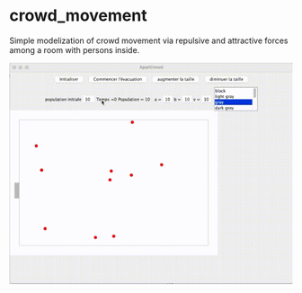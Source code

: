 # crowd_movement
Simple modelization of crowd movement via repulsive and attractive forces among a room with persons inside.


![](https://github.com/victorduthoit/crowd_movement/blob/main/video/example.gif)
